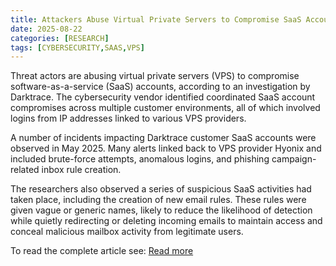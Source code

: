 ```yaml
---
title: Attackers Abuse Virtual Private Servers to Compromise SaaS Accounts
date: 2025-08-22
categories: [RESEARCH]
tags: [CYBERSECURITY,SAAS,VPS]
---
```


Threat actors are abusing virtual private servers (VPS) to compromise software-as-a-service (SaaS) accounts, according to an investigation by Darktrace. The cybersecurity vendor identified coordinated SaaS account compromises across multiple customer environments, all of which involved logins from IP addresses linked to various VPS providers.

A number of incidents impacting Darktrace customer SaaS accounts were observed in May 2025. Many alerts linked back to VPS provider Hyonix and included brute-force attempts, anomalous logins, and phishing campaign-related inbox rule creation.

The researchers also observed a series of suspicious SaaS activities had taken place, including the creation of new email rules. These rules were given vague or generic names, likely to reduce the likelihood of detection while quietly redirecting or deleting incoming emails to maintain access and conceal malicious mailbox activity from legitimate users.

To read the complete article see:
[Read more](https://www.infosecurity-magazine.com/news/attackers-virtual-servers/) 

